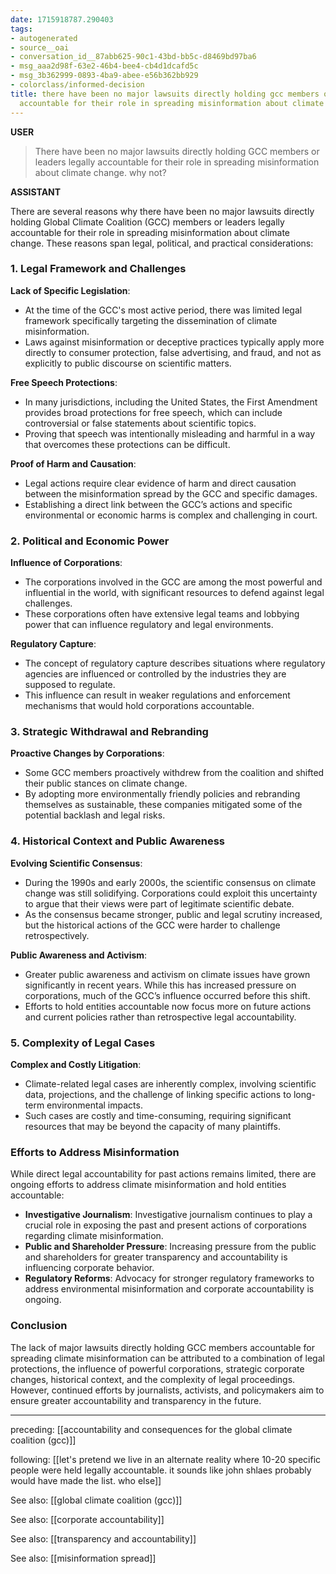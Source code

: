 ```yaml
---
date: 1715918787.290403
tags:
- autogenerated
- source__oai
- conversation_id__87abb625-90c1-43bd-bb5c-d8469bd97ba6
- msg_aaa2d98f-63e2-46b4-bee4-cb4d1dcafd5c
- msg_3b362999-0893-4ba9-abee-e56b362bb929
- colorclass/informed-decision
title: there have been no major lawsuits directly holding gcc members or leaders legally
  accountable for their role in spreading misinformation about climate change.
---
```


**USER**

> There have been no major lawsuits directly holding GCC members or leaders legally accountable for their role in spreading misinformation about climate change.
why not?


**ASSISTANT**

There are several reasons why there have been no major lawsuits directly holding Global Climate Coalition (GCC) members or leaders legally accountable for their role in spreading misinformation about climate change. These reasons span legal, political, and practical considerations:

### 1. **Legal Framework and Challenges**

**Lack of Specific Legislation**:
- At the time of the GCC's most active period, there was limited legal framework specifically targeting the dissemination of climate misinformation.
- Laws against misinformation or deceptive practices typically apply more directly to consumer protection, false advertising, and fraud, and not as explicitly to public discourse on scientific matters.

**Free Speech Protections**:
- In many jurisdictions, including the United States, the First Amendment provides broad protections for free speech, which can include controversial or false statements about scientific topics.
- Proving that speech was intentionally misleading and harmful in a way that overcomes these protections can be difficult.

**Proof of Harm and Causation**:
- Legal actions require clear evidence of harm and direct causation between the misinformation spread by the GCC and specific damages.
- Establishing a direct link between the GCC’s actions and specific environmental or economic harms is complex and challenging in court.

### 2. **Political and Economic Power**

**Influence of Corporations**:
- The corporations involved in the GCC are among the most powerful and influential in the world, with significant resources to defend against legal challenges.
- These corporations often have extensive legal teams and lobbying power that can influence regulatory and legal environments.

**Regulatory Capture**:
- The concept of regulatory capture describes situations where regulatory agencies are influenced or controlled by the industries they are supposed to regulate.
- This influence can result in weaker regulations and enforcement mechanisms that would hold corporations accountable.

### 3. **Strategic Withdrawal and Rebranding**

**Proactive Changes by Corporations**:
- Some GCC members proactively withdrew from the coalition and shifted their public stances on climate change.
- By adopting more environmentally friendly policies and rebranding themselves as sustainable, these companies mitigated some of the potential backlash and legal risks.

### 4. **Historical Context and Public Awareness**

**Evolving Scientific Consensus**:
- During the 1990s and early 2000s, the scientific consensus on climate change was still solidifying. Corporations could exploit this uncertainty to argue that their views were part of legitimate scientific debate.
- As the consensus became stronger, public and legal scrutiny increased, but the historical actions of the GCC were harder to challenge retrospectively.

**Public Awareness and Activism**:
- Greater public awareness and activism on climate issues have grown significantly in recent years. While this has increased pressure on corporations, much of the GCC’s influence occurred before this shift.
- Efforts to hold entities accountable now focus more on future actions and current policies rather than retrospective legal accountability.

### 5. **Complexity of Legal Cases**

**Complex and Costly Litigation**:
- Climate-related legal cases are inherently complex, involving scientific data, projections, and the challenge of linking specific actions to long-term environmental impacts.
- Such cases are costly and time-consuming, requiring significant resources that may be beyond the capacity of many plaintiffs.

### Efforts to Address Misinformation

While direct legal accountability for past actions remains limited, there are ongoing efforts to address climate misinformation and hold entities accountable:

- **Investigative Journalism**: Investigative journalism continues to play a crucial role in exposing the past and present actions of corporations regarding climate misinformation.
- **Public and Shareholder Pressure**: Increasing pressure from the public and shareholders for greater transparency and accountability is influencing corporate behavior.
- **Regulatory Reforms**: Advocacy for stronger regulatory frameworks to address environmental misinformation and corporate accountability is ongoing.

### Conclusion

The lack of major lawsuits directly holding GCC members accountable for spreading climate misinformation can be attributed to a combination of legal protections, the influence of powerful corporations, strategic corporate changes, historical context, and the complexity of legal proceedings. However, continued efforts by journalists, activists, and policymakers aim to ensure greater accountability and transparency in the future.


---

preceding: [[accountability and consequences for the global climate coalition (gcc)]]  


following: [[let's pretend we live in an alternate reality where 10-20 specific people were held legally accountable. it sounds like john shlaes probably would have made the list. who else]]

See also: [[global climate coalition (gcc)]]


See also: [[corporate accountability]]


See also: [[transparency and accountability]]


See also: [[misinformation spread]]